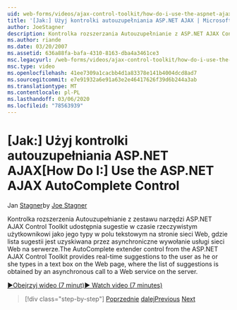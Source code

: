 ```yaml
---
uid: web-forms/videos/ajax-control-toolkit/how-do-i-use-the-aspnet-ajax-autocomplete-control
title: '[Jak:] Użyj kontrolki autouzupełniania ASP.NET AJAX | Microsoft Docs'
author: JoeStagner
description: Kontrolka rozszerzania Autouzupełnianie z ASP.NET AJAX Control Toolkit udostępnia sugestie w czasie rzeczywistym użytkownikowi w miarę ich pisania w polu tekstowym w...
ms.author: riande
ms.date: 03/20/2007
ms.assetid: 636a88fa-bafa-4310-8163-dba4a3461ce3
msc.legacyurl: /web-forms/videos/ajax-control-toolkit/how-do-i-use-the-aspnet-ajax-autocomplete-control
msc.type: video
ms.openlocfilehash: 41ee7309a1cacbb4d1a83378e141b4004dcd8ad7
ms.sourcegitcommit: e7e91932a6e91a63e2e46417626f39d6b244a3ab
ms.translationtype: MT
ms.contentlocale: pl-PL
ms.lasthandoff: 03/06/2020
ms.locfileid: "78563939"
---
```

# <a name="how-do-i-use-the-aspnet-ajax-autocomplete-control"></a><span data-ttu-id="ea4b2-103">[Jak:] Użyj kontrolki autouzupełniania ASP.NET AJAX</span><span class="sxs-lookup"><span data-stu-id="ea4b2-103">[How Do I:] Use the ASP.NET AJAX AutoComplete Control</span></span>

<span data-ttu-id="ea4b2-104">Jan [Stagner](https://github.com/JoeStagner)</span><span class="sxs-lookup"><span data-stu-id="ea4b2-104">by [Joe Stagner](https://github.com/JoeStagner)</span></span>

<span data-ttu-id="ea4b2-105">Kontrolka rozszerzenia Autouzupełnianie z zestawu narzędzi ASP.NET AJAX Control Toolkit udostępnia sugestie w czasie rzeczywistym użytkownikowi jako jego typy w polu tekstowym na stronie sieci Web, gdzie lista sugestii jest uzyskiwana przez asynchroniczne wywołanie usługi sieci Web na serwerze.</span><span class="sxs-lookup"><span data-stu-id="ea4b2-105">The AutoComplete extender control from the ASP.NET AJAX Control Toolkit provides real-time suggestions to the user as he or she types in a text box on the Web page, where the list of suggestions is obtained by an asynchronous call to a Web service on the server.</span></span>

[<span data-ttu-id="ea4b2-106">&#9654;Obejrzyj wideo (7 minut)</span><span class="sxs-lookup"><span data-stu-id="ea4b2-106">&#9654; Watch video (7 minutes)</span></span>](https://channel9.msdn.com/Blogs/ASP-NET-Site-Videos/how-do-i-use-the-aspnet-ajax-autocomplete-control)

> [!div class="step-by-step"]
> <span data-ttu-id="ea4b2-107">[Poprzednie](how-do-i-use-the-aspnet-ajax-slider-control.md)
> [dalej](how-do-i-configure-the-aspnet-ajax-calendar-control.md)</span><span class="sxs-lookup"><span data-stu-id="ea4b2-107">[Previous](how-do-i-use-the-aspnet-ajax-slider-control.md)
[Next](how-do-i-configure-the-aspnet-ajax-calendar-control.md)</span></span>
